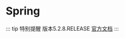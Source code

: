 # Spring

::: tip 特别提醒
版本5.2.8.RELEASE [官方文档](https://docs.spring.io/spring/docs/current/spring-framework-reference/index.html)
:::
